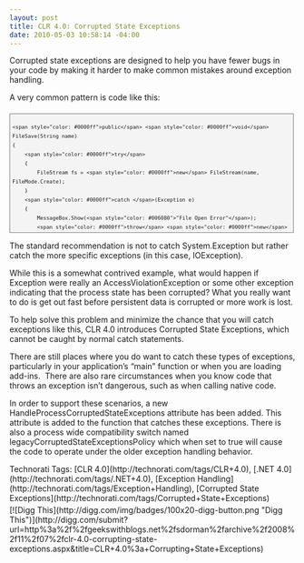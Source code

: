```yaml
---
layout: post
title: CLR 4.0: Corrupted State Exceptions
date: 2010-05-03 10:58:14 -04:00
---
```


Corrupted state exceptions are designed to help you have fewer bugs in your code by making it harder to make common mistakes around exception handling.

A very common pattern is code like this:

<div style="border-bottom: gray 1px solid; border-left: gray 1px solid; padding-bottom: 4px; line-height: 12pt; background-color: #f4f4f4; margin: 20px 0px 10px; padding-left: 4px; width: 97.5%; padding-right: 4px; font-family: consolas, 'Courier New', courier, monospace; max-height: 200px; font-size: 8pt; overflow: auto; border-top: gray 1px solid; cursor: text; border-right: gray 1px solid; padding-top: 4px">


```
<span style="color: #0000ff">public</span> <span style="color: #0000ff">void</span> FileSave(String name)
{
    <span style="color: #0000ff">try</span> 
    {
        FileStream fs = <span style="color: #0000ff">new</span> FileStream(name, FileMode.Create);
    } 
    <span style="color: #0000ff">catch </span>(Exception e)
    {
        MessageBox.Show(<span style="color: #006080">"File Open Error"</span>);
        <span style="color: #0000ff">throw</span> <span style="color: #0000ff">new</span> Exception(IOException);
    }
```

</div>


The standard recommendation is not to catch System.Exception but rather catch the more specific exceptions (in this case, IOException).

While this is a somewhat contrived example, what would happen if Exception were really an AccessViolationException or some other exception indicating that the process state has been corrupted? What you really want to do is get out fast before persistent data is corrupted or more work is lost.

To help solve this problem and minimize the chance that you will catch exceptions like this, CLR 4.0 introduces Corrupted State Exceptions, which cannot be caught by normal catch statements.

There are still places where you do want to catch these types of exceptions, particularly in your application’s “main” function or when you are loading add-ins.  There are also rare circumstances when you know code that throws an exception isn’t dangerous, such as when calling native code.

In order to support these scenarios, a new HandleProcessCorruptedStateExceptions attribute has been added. This attribute is added to the function that catches these exceptions. There is also a process wide compatibility switch named legacyCorruptedStateExceptionsPolicy which when set to true will cause the code to operate under the older exception handling behavior.

<div id="scid:0767317B-992E-4b12-91E0-4F059A8CECA8:35807970-7040-4509-8689-7ee0607a5e44" class="wlWriterSmartContent" style="padding-bottom: 0px; margin: 0px; padding-left: 0px; padding-right: 0px; display: inline; float: none; padding-top: 0px">Technorati Tags: [CLR 4.0](http://technorati.com/tags/CLR+4.0), [.NET 4.0](http://technorati.com/tags/.NET+4.0), [Exception Handling](http://technorati.com/tags/Exception+Handling), [Corrupted State Exceptions](http://technorati.com/tags/Corrupted+State+Exceptions)</div>
<div class="wlWriterHeaderFooter" style="text-align: left; padding-bottom: 4px; margin: 0px; padding-left: 0px; padding-right: 0px; padding-top: 4px">[![Digg This](http://digg.com/img/badges/100x20-digg-button.png "Digg This")](http://digg.com/submit?url=http%3a%2f%2fgeekswithblogs.net%2fsdorman%2farchive%2f2008%2f11%2f07%2fclr-4.0-corrupting-state-exceptions.aspx&title=CLR+4.0%3a+Corrupting+State+Exceptions)</div>
